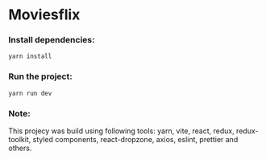 # Moviesflix

### Install dependencies:

`yarn install`

### Run the project:

`yarn run dev`

### Note:

This projecy was build using following tools: yarn, vite, react, redux, redux-toolkit, styled components, react-dropzone, axios, eslint, prettier and others.

